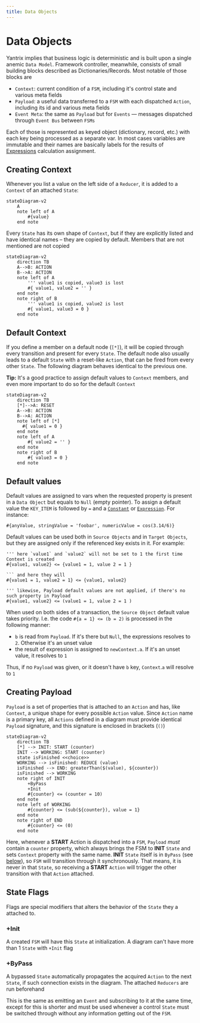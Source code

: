 ```yaml
---
title: Data Objects
---
```


# Data Objects

Yantrix implies that business logic is deterministic and is built upon a single anemic `Data Model`. Framework controller, meanwhile, consists of small building blocks described as Dictionaries/Records. Most notable of those blocks
are

- `Context`: current condition of a `FSM`, including it's control state and various meta fields
- `Payload`: a useful data transferred to a `FSM` with each dispatched `Action`, including its id and various meta
  fields
- `Event Meta`: the same as `Payload` but for `Events` &mdash; messages dispatched through `Event Bus` between `FSMs`

Each of those is represented as keyed object (dictionary, record, etc.) with each key being processed as a separate var.
In most cases variables are immutable and their names are basically labels for the results
of [Expressions](130_expressions.html) calculation assignment.

## Creating Context

Whenever you list a value on the left side of a `Reducer`, it is added to a `Context` of an attached `State`:

```mermaid
stateDiagram-v2
    A
    note left of A
        #{value}
    end note
```

Every `State` has its own shape of `Context`, but if they are explicitly listed and have identical names &ndash; they are copied by default. Members that are not mentioned are not copied
```mermaid
stateDiagram-v2
    direction TB
    A-->B: ACTION
    B-->A: ACTION
    note left of A
        ''' value1 is copied, value3 is lost
        #{ value1, value2 = '' }
    end note
    note right of B
        ''' value1 is copied, value2 is lost 
        #{ value1, value3 = 0 }
    end note
```

## Default Context

If you define a member on a default node (`[*]`), it will be copied through every transition and present for every `State`. The default node also usually leads to a default `State` with a reset-like `Action`, that can be fired from every other `State`. The following diagram behaves identical to the previous one.

**Tip:** It's a good practice to assign default values to `Context` members, and even more important to do so for the default `Context`

```mermaid
stateDiagram-v2
    direction TB
    [*]-->A: RESET
    A-->B: ACTION
    B-->A: ACTION
    note left of [*]
      #{ value1 = 0 }
    end note
    note left of A
        #{ value2 = '' }
    end note
    note right of B
        #{ value3 = 0 }
    end note
```


## Default values

Default values are assigned to vars when the requested property is present in a `Data Object` but equals to `Null` (empty pointer). To assign a default value
the `KEY_ITEM` is followed by `=` and a [`Constant`](constants.html) or [`Expression`](expressions.html). For instance:

```
#{anyValue, stringValue = 'foobar', numericValue = cos(3.14/6)}
```

Default values can be used both in `Source Objects` and in `Target Objects`, but they are assigned only if the referenced key exists in it. For example:

```
''' here `value1` and `value2` will not be set to 1 the first time Context is created
#{value1, value2} <= {value1 = 1, value 2 = 1 } 

``` and here they will
#{value1 = 1, value2 = 1} <= {value1, value2}

''' likewise, Payload default values are not applied, if there's no such property in Payload  
#{value1, value2} <= (value1 = 1, value 2 = 1 ) 
```

When used on both sides of a transaction, the `Source Object` default value takes priority. I.e. the
code `#{a = 1} <= (b = 2)` is processed in the following manner:

- `b` is read from `Payload`. If it's there but `Null`, the expressions resolves to `2`. Otherwise it's an unset value
- the result of expression is assigned to `newContext.a`. If it's an unset value, it resolves to `1`

Thus, if no `Payload` was given, or it doesn't have `b` key, `Context`.`a` will resolve to `1`

## Creating Payload

`Payload` is a set of properties that is attached to an `Action` and has, like `Context`, a unique shape for every possible `Action` value. Since `Action` name is a primary key, all `Actions` defined in a diagram must provide identical `Payload` signature, and this signature is enclosed in brackets (`()`)

```mermaid
stateDiagram-v2
    direction TB
    [*] --> INIT: START (counter)
    INIT --> WORKING: START (counter)
    state isFinished <<choice>>
    WORKING --> isFinished: REDUCE (value)
    isFinished --> END: greaterThan($(value), ${counter})
    isFinished --> WORKING
    note right of INIT
        +ByPass
        +Init
        #{counter} <= (counter = 10)
    end note
    note left of WORKING
        #{counter} <= (sub(${counter}), value = 1}
    end note
    note right of END
        #{counter} <= (0)
    end note
```

Here, whenever a **START** Action is dispatched into a `FSM`, `Payload` _must_ contain a `counter` property, which always brings the FSM to **INIT** `State` and sets `Context` property with the same name. **INIT** `State` itself is in `ByPass` (see [below](#bypass)), so `FSM` will transition through it synchronously. That means, it is never in that `State`, so receiving a **START** `Action` will trigger the other transition with that `Action` attached.  

## State Flags

Flags are special modifiers that alters the behavior of the `State` they a attached to.

### +Init

A created `FSM` will have this `State` at initialization. A diagram can't have more than 1 `State` with `+Init` flag

### +ByPass

A bypassed `State` automatically propagates the acquired `Action` to the next `State`, if such connection exists in the diagram. The attached `Reducers` are run beforehand

This is the same as emitting an `Event` and subscribing to it at the same time, except for this is shorter and must be used whenever a control `State` must be switched through without any information getting out of the `FSM`. 

